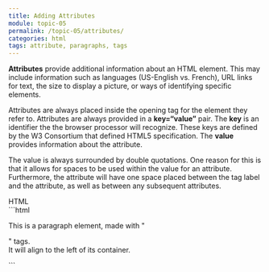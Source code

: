 ```yaml
---
title: Adding Attributes
module: topic-05
permalink: /topic-05/attributes/
categories: html
tags: attribute, paragraphs, tags
---
```


<div class="divider-heading"></div>

**Attributes** provide additional information about an HTML element. This may include information such as languages (US-English vs. French), URL links for text, the size to display a picture, or ways of identifying specific elements.

Attributes are always placed inside the opening tag for the element they refer to. Attributes are always provided in a **key=“value”** pair. The **key** is an identifier the the browser processor will recognize. These keys are defined by the W3 Consortium that defined HTML5 specification. The **value** provides information about the attribute.

The value is always surrounded by double quotations. One reason for this is that it allows for spaces to be used within the value for an attribute. Furthermore, the attribute will have one space placed between the tag label and the attribute, as well as between any subsequent attributes.

<div class="code-heading">
  <span class="html">HTML</span>
</div>
```html
<p align="left">This is a paragraph element, made with "<p>" tags.
<br/>
It will align to the left of its container.</p>
```
